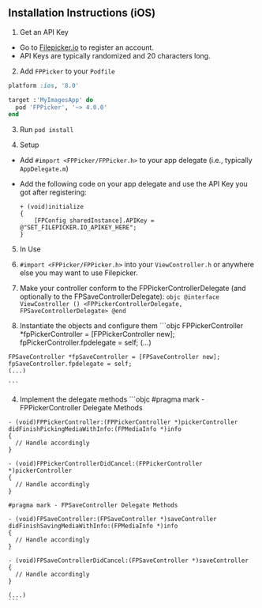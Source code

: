 ## Installation Instructions (iOS)

1. Get an API Key
  - Go to [Filepicker.io](www.filepicker.io) to register an account.
  - API Keys are typically randomized and 20 characters long.

2. Add `FPPicker` to your `Podfile`

  ```ruby
  platform :ios, '8.0'

  target :'MyImagesApp' do
    pod 'FPPicker', '~> 4.0.0'
  end
  ```

3. Run `pod install`

4. Setup
  - Add `#import <FPPicker/FPPicker.h>` to your app delegate (i.e., typically `AppDelegate.m`)
  - Add the following code on your app delegate and use the API Key you got after registering:

    ```objc
    + (void)initialize
    {
        [FPConfig sharedInstance].APIKey = @"SET_FILEPICKER.IO_APIKEY_HERE";
    }
    ```
5. In Use
  1. `#import <FPPicker/FPPicker.h>` into your `ViewController.h` or anywhere else you may want to use Filepicker.

  2. Make your controller conform to the FPPickerControllerDelegate (and optionally to the FPSaveControllerDelegate):
    ```objc
    @interface ViewController () <FPPickerControllerDelegate,
                                  FPSaveControllerDelegate>
    @end
    ```
  3. Instantiate the objects and configure them
    ```objc
    FPPickerController *fpPickerController = [FPPickerController new];
    fpPickerController.fpdelegate = self;
    (...)

    FPSaveController *fpSaveController = [FPSaveController new];
    fpSaveController.fpdelegate = self;
    (...)

    ```
  4. Implement the delegate methods
    ```objc
    #pragma mark - FPPickerController Delegate Methods

    - (void)FPPickerController:(FPPickerController *)pickerController didFinishPickingMediaWithInfo:(FPMediaInfo *)info
    {
      // Handle accordingly
    }

    - (void)FPPickerControllerDidCancel:(FPPickerController *)pickerController
    {
      // Handle accordingly
    }

    #pragma mark - FPSaveController Delegate Methods

    - (void)FPSaveController:(FPSaveController *)saveController didFinishSavingMediaWithInfo:(FPMediaInfo *)info
    {
      // Handle accordingly
    }

    - (void)FPSaveControllerDidCancel:(FPSaveController *)saveController
    {
      // Handle accordingly
    }

    (...)
    ```
